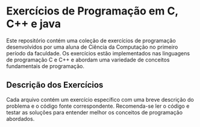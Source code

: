# Exercícios de Programação em C, C++ e java
Este repositório contém uma coleção de exercícios de programação desenvolvidos por uma aluna de Ciência da Computação no primeiro período da faculdade. Os exercícios estão implementados nas linguagens de programação C e C++ e abordam uma variedade de conceitos fundamentais de programação.

## Descrição dos Exercícios
Cada arquivo contém um exercício específico com uma breve descrição do problema e o código fonte correspondente. Recomenda-se ler o código e testar as soluções para entender melhor os conceitos de programação abordados.
